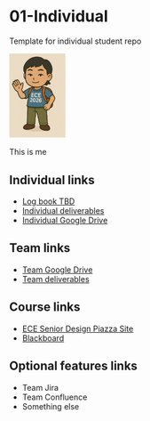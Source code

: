 # 01-Individual
Template for individual student repo

<img src="./images/thisisme.png" width="20%">
<p> This is me </p>

## Individual links
- [Log book TBD]()
- [Individual deliverables](./coursedocs/individual-deliverables.md)
- [Individual Google Drive](https://drive.google.com/drive/folders/12ABYoAHQtrtgIl2uLQmc7KXFYVf1IL_T?usp=share_link)

## Team links
- [Team Google Drive](https://drive.google.com/drive/folders/12ABYoAHQtrtgIl2uLQmc7KXFYVf1IL_T?usp=share_link)
- [Team deliverables](/coursedocs/team-deliverables.md)

## Course links
- [ECE Senior Design Piazza Site](https://piazza.com/bu/fall2025/ec463/home)
- [Blackboard](http://learn.bu.edu/)

## Optional features links
- Team Jira
- Team Confluence
- Something else
